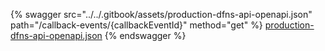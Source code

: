 {% swagger src="../../.gitbook/assets/production-dfns-api-openapi.json" path="/callback-events/{callbackEventId}" method="get" %}
[production-dfns-api-openapi.json](../../.gitbook/assets/production-dfns-api-openapi.json)
{% endswagger %}
